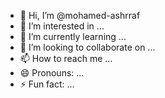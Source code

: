 - 👋 Hi, I’m @mohamed-ashrraf
- 👀 I’m interested in ...
- 🌱 I’m currently learning ...
- 💞️ I’m looking to collaborate on ...
- 📫 How to reach me ...
- 😄 Pronouns: ...
- ⚡ Fun fact: ...

<!---
mohamed-ashrraf/mohamed-ashrraf is a ✨ special ✨ repository because its `README.md` (this file) appears on your GitHub profile.
You can click the Preview link to take a look at your changes.
--->
